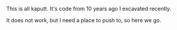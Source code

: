 This is all kaputt. It's code from 10 years ago I excavated recently.

It does not work, but I need a place to push to, so here we go.
